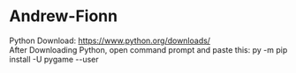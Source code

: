 # Andrew-Fionn
Python Download: https://www.python.org/downloads/                      
After Downloading Python, open command prompt and paste this: py -m pip install -U pygame --user
